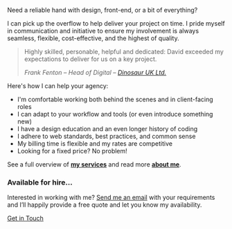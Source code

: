 <p class="p--large">Need a reliable hand with design, front-end, or a bit of everything?</p>

I can pick up the overflow to help deliver your project on time. I pride myself in communication and initiative to ensure my involvement is always seamless, flexible, cost-effective, and the highest of quality.

<blockquote>
  <p class="p--large p--quote">Highly skilled, personable, helpful and dedicated: David exceeded my expectations to deliver for us on a key project.</p>
  <p class="p--small"><cite>Frank Fenton &ndash; Head of Digital &ndash; <a href="http://www.dinosaur.co.uk/" target="_blank">Dinosaur UK Ltd.</a></cite></p>
</blockquote>

Here's how I can help your agency:

* I'm comfortable working both behind the scenes and in client-facing roles
* I can adapt to your workflow and tools (or even introduce something new)
* I have a design education and an even longer history of coding
* I adhere to web standards, best practices, and common sense
* My billing time is flexible and my rates are competitive
* Looking for a fixed price? No problem!

See a full overview of [**my services**](/services/) and read more [**about me**](/about/).

<div class="b-boxed b-boxed--dark u-dark">
    <h3>Available for hire&hellip;</h3>
    <p>Interested in working with me? <a href="/contact/">Send me an email</a> with your requirements and I’ll happily provide a free quote and let you know my availability.</p>
    <a href="/contact/" class="e-button e-button--bg1">Get in Touch</a>
</div>
